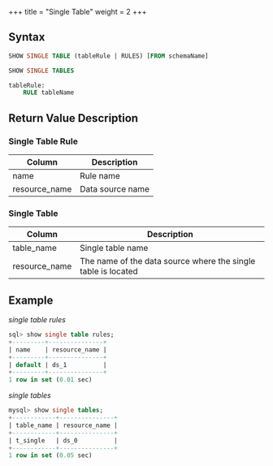 +++
title = "Single Table"
weight = 2
+++

## Syntax

```sql
SHOW SINGLE TABLE (tableRule | RULES) [FROM schemaName]

SHOW SINGLE TABLES 

tableRule:
    RULE tableName
```

## Return Value Description

### Single Table Rule

| Column        | Description      |
| ------------- | ---------------- |
| name          | Rule name        |
| resource_name | Data source name |

### Single Table

| Column        | Description                                                     |
| ------------- | ----------------------------------------------------------------|
| table_name    | Single table name                                               |
| resource_name | The name of the data source where the single table is located   |

## Example

*single table rules*

```sql
sql> show single table rules;
+---------+---------------+
| name    | resource_name |
+---------+---------------+
| default | ds_1          |
+---------+---------------+
1 row in set (0.01 sec)
```

*single tables*
```sql
mysql> show single tables;
+------------+---------------+
| table_name | resource_name |
+------------+---------------+
| t_single   | ds_0          |
+------------+---------------+
1 row in set (0.05 sec)
```

